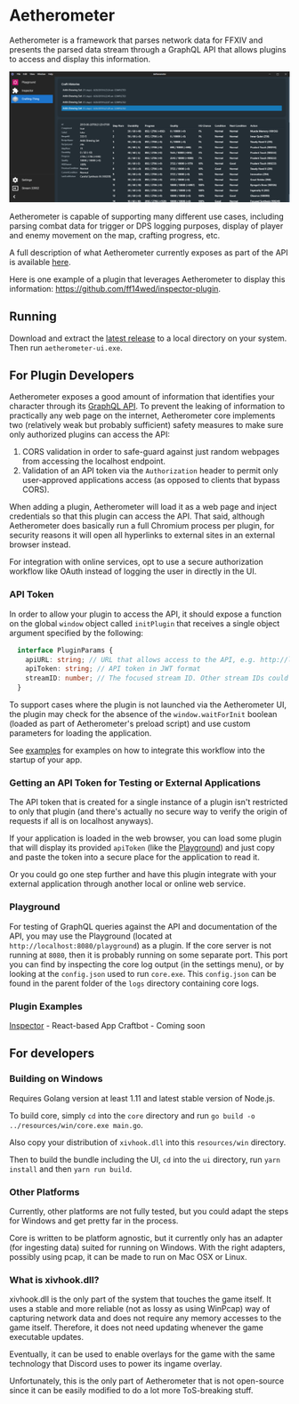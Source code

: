 # Aetherometer

Aetherometer is a framework that parses network data for FFXIV and presents
the parsed data stream through a GraphQL API that allows plugins to access
and display this information.

<img src="doc/preview.png" alt="preview" />

Aetherometer is capable of supporting many different use cases, including
parsing combat data for trigger or DPS logging purposes, display of
player and enemy movement on the map, crafting progress, etc.

A full description of what Aetherometer currently exposes as part of the API
is available [here](core/models/schema.graphql).

Here is one example of a plugin that leverages Aetherometer to display
this information: https://github.com/ff14wed/inspector-plugin.

## Running

Download and extract the [latest
release](https://github.com/ff14wed/aetherometer/releases) to a local
directory on your system. Then run `aetherometer-ui.exe`.

## For Plugin Developers

Aetherometer exposes a good amount of information that identifies your
character through its [GraphQL API](core/models/schema.graphql). To prevent
the leaking of information to practically any web page on the internet,
Aetherometer core implements two (relatively weak but probably sufficient)
safety measures to make sure only authorized plugins can access the API:
  1. CORS validation in order to safe-guard against just random webpages from
     accessing the localhost endpoint.
  2. Validation of an API token via the `Authorization` header to permit only
     user-approved applications access (as opposed to clients that bypass
     CORS).

When adding a plugin, Aetherometer will load it as a web page and inject
credentials so that this plugin can access the API. That said, although
Aetherometer does basically run a full Chromium process per plugin,
for security reasons it will open all hyperlinks to external sites in an
external browser instead.

For integration with online services, opt to use a secure authorization
workflow like OAuth instead of logging the user in directly in the UI.

### API Token

In order to allow your plugin to access the API, it should expose a function
on the global `window` object called `initPlugin` that receives a single
object argument specified by the following:
  ```typescript
    interface PluginParams {
      apiURL: string; // URL that allows access to the API, e.g. http://localhost:8080/query
      apiToken: string; // API token in JWT format
      streamID: number; // The focused stream ID. Other stream IDs could be handled by other instances of the same plugin
    }
  ```

To support cases where the plugin is not launched via the Aetherometer UI,
the plugin may check for the absence of the `window.waitForInit` boolean
(loaded as part of Aetherometer's preload script) and use custom parameters
for loading the application.

See [examples](#plugin-examples) for examples on how to integrate this
workflow into the startup of your app.

### Getting an API Token for Testing or External Applications

The API token that is created for a single instance of a plugin isn't
restricted to only that plugin (and there's actually no secure way to
verify the origin of requests if all is on localhost anyways).

If your application is loaded in the web browser, you can load some plugin
that will display its provided `apiToken` (like the
[Playground](#playground)) and just copy and paste the token into
a secure place for the application to read it.

Or you could go one step further and have this plugin integrate with your
external application through another local or online web service.

### Playground

For testing of GraphQL queries against the API and documentation of the API,
you may use the Playground (located at `http://localhost:8080/playground`) as
a plugin. If the core server is not running at `8080`, then it is probably
running on some separate port. This port you can find by inspecting the
core log output (in the settings menu), or by looking at the `config.json`
used to run `core.exe`. This `config.json` can be found in the parent folder
of the `logs` directory containing core logs.

### Plugin Examples
[Inspector](https://github.com/ff14wed/inspector-plugin) - React-based App
Craftbot - Coming soon

## For developers

### Building on Windows

Requires Golang version at least 1.11 and latest stable version of Node.js.

To build core, simply `cd` into the `core` directory and run
`go build -o ../resources/win/core.exe main.go`.

Also copy your distribution of `xivhook.dll` into this `resources/win`
directory.

Then to build the bundle including the UI, `cd` into the `ui` directory,
run `yarn install` and then `yarn run build`.

### Other Platforms

Currently, other platforms are not fully tested, but you could adapt the
steps for Windows and get pretty far in the process.

Core is written to be platform agnostic, but it currently only has an adapter
(for ingesting data) suited for running on Windows. With the right adapters,
possibly using pcap, it can be made to run on Mac OSX or Linux.

### What is xivhook.dll?

xivhook.dll is the only part of the system that touches the game itself. It uses
a stable and  more reliable (not as lossy as using WinPcap) way of capturing network
data and does not require any memory accesses to the game itself. Therefore, it does not
need updating whenever the game executable updates.

Eventually, it can be used to enable overlays for the game with the same
technology that Discord uses to power its ingame overlay.

Unfortunately, this is the only part of Aetherometer that is not open-source
since it can be easily modified to do a lot more ToS-breaking stuff.
